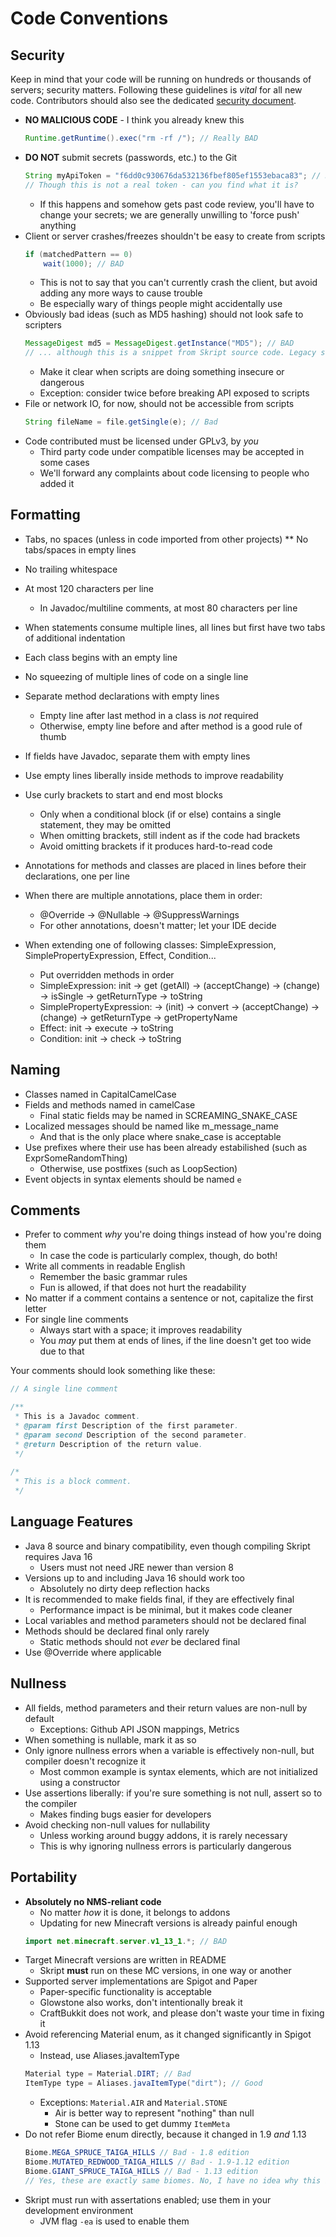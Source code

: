 # Code Conventions

## Security
Keep in mind that your code will be running on hundreds or thousands of
servers; security matters. Following these guidelines is *vital* for all new
code. Contributors should also see the dedicated
[security document](security.md).

* **NO MALICIOUS CODE** - I think you already knew this
  ```java
  Runtime.getRuntime().exec("rm -rf /"); // Really BAD
  ```
* **DO NOT** submit secrets (passwords, etc.) to the Git
  ```java
  String myApiToken = "f6dd0c930676da532136fbef805ef1553ebaca83"; // Really BAD
  // Though this is not a real token - can you find what it is?
  ```
  - If this happens and somehow gets past code review, you'll have to change
    your secrets; we are generally unwilling to 'force push' anything
* Client or server crashes/freezes shouldn't be easy to create from scripts
  ```java
  if (matchedPattern == 0)
      wait(1000); // BAD
  ```
  - This is not to say that you can't currently crash the client, but avoid
    adding any more ways to cause trouble
  - Be especially wary of things people might accidentally use
* Obviously bad ideas (such as MD5 hashing) should not look safe to scripters
  ```java
  MessageDigest md5 = MessageDigest.getInstance("MD5"); // BAD
  // ... although this is a snippet from Skript source code. Legacy stuff!
  ```
  - Make it clear when scripts are doing something insecure or dangerous
  - Exception: consider twice before breaking API exposed to scripts
* File or network IO, for now, should not be accessible from scripts
  ```java
  String fileName = file.getSingle(e); // Bad
  ```
* Code contributed must be licensed under GPLv3, by *you*
  - Third party code under compatible licenses may be accepted in some cases
  - We'll forward any complaints about code licensing to people who added it

## Formatting
* Tabs, no spaces (unless in code imported from other projects)
** No tabs/spaces in empty lines
* No trailing whitespace
* At most 120 characters per line
  - In Javadoc/multiline comments, at most 80 characters per line
* When statements consume multiple lines, all lines but first have two tabs of additional indentation
* Each class begins with an empty line
* No squeezing of multiple lines of code on a single line
* Separate method declarations with empty lines
  - Empty line after last method in a class is *not* required
  - Otherwise, empty line before and after method is a good rule of thumb
* If fields have Javadoc, separate them with empty lines
* Use empty lines liberally inside methods to improve readability
* Use curly brackets to start and end most blocks
  - Only when a conditional block (if or else) contains a single statement, they may be omitted
  - When omitting brackets, still indent as if the code had brackets
  - Avoid omitting brackets if it produces hard-to-read code
* Annotations for methods and classes are placed in lines before their declarations, one per line
* When there are multiple annotations, place them in order:
  - @Override -> @Nullable -> @SuppressWarnings
  - For other annotations, doesn't matter; let your IDE decide
  
* When extending one of following classes: SimpleExpression, SimplePropertyExpression, Effect, Condition...
  - Put overridden methods in order
  - SimpleExpression: init -> get (getAll) -> (acceptChange) -> (change) -> isSingle -> getReturnType -> toString
  - SimplePropertyExpression: -> (init) -> convert -> (acceptChange) -> (change) -> getReturnType -> getPropertyName 
  - Effect: init ->  execute  -> toString
  - Condition: init -> check -> toString

## Naming
* Classes named in CapitalCamelCase
* Fields and methods named in camelCase
  - Final static fields may be named in SCREAMING_SNAKE_CASE
* Localized messages should be named like m_message_name
  - And that is the only place where snake_case is acceptable
* Use prefixes where their use has been already estabilished (such as ExprSomeRandomThing)
  - Otherwise, use postfixes (such as LoopSection)
* Event objects in syntax elements should be named `e`
  
## Comments
* Prefer to comment *why* you're doing things instead of how you're doing them
  - In case the code is particularly complex, though, do both!
* Write all comments in readable English
  - Remember the basic grammar rules
  - Fun is allowed, if that does not hurt the readability
* No matter if a comment contains a sentence or not, capitalize the first letter
* For single line comments
  - Always start with a space; it improves readability
  - You *may* put them at ends of lines, if the line doesn't get too wide due to that

Your comments should look something like these:
```java
// A single line comment

/**
 * This is a Javadoc comment.
 * @param first Description of the first parameter.
 * @param second Description of the second parameter.
 * @return Description of the return value.
 */
 
/*
 * This is a block comment.
 */
```

## Language Features
* Java 8 source and binary compatibility, even though compiling Skript requires Java 16
  - Users must not need JRE newer than version 8
* Versions up to and including Java 16 should work too
  - Absolutely no dirty deep reflection hacks
* It is recommended to make fields final, if they are effectively final
  - Performance impact is be minimal, but it makes code cleaner
* Local variables and method parameters should not be declared final
* Methods should be declared final only rarely
  - Static methods should not *ever* be declared final
* Use @Override where applicable

## Nullness
* All fields, method parameters and their return values are non-null by default
  - Exceptions: Github API JSON mappings, Metrics
* When something is nullable, mark it as so
* Only ignore nullness errors when a variable is effectively non-null, but compiler doesn't recognize it
  - Most common example is syntax elements, which are not initialized using a constructor
* Use assertions liberally: if you're sure something is not null, assert so to the compiler
  - Makes finding bugs easier for developers
* Avoid checking non-null values for nullability
  - Unless working around buggy addons, it is rarely necessary
  - This is why ignoring nullness errors is particularly dangerous

## Portability
* **Absolutely no NMS-reliant code**
  - No matter *how* it is done, it belongs to addons
  - Updating for new Minecraft versions is already painful enough
  ```java
  import net.minecraft.server.v1_13_1.*; // BAD
  ```
* Target Minecraft versions are written in README
  - Skript **must** run on these MC versions, in one way or another
* Supported server implementations are Spigot and Paper
  - Paper-specific functionality is acceptable
  - Glowstone also works, don't intentionally break it
  - CraftBukkit does not work, and please don't waste your time in fixing it
* Avoid referencing Material enum, as it changed significantly in Spigot 1.13
  - Instead, use Aliases.javaItemType
  ```java
  Material type = Material.DIRT; // Bad
  ItemType type = Aliases.javaItemType("dirt"); // Good
  ```
  - Exceptions: <code>Material.AIR</code> and <code>Material.STONE</code>
    - Air is better way to represent "nothing" than null
    - Stone can be used to get dummy <code>ItemMeta</code>
* Do not refer Biome enum directly, because it changed in 1.9 *and* 1.13
  ```java
  Biome.MEGA_SPRUCE_TAIGA_HILLS // Bad - 1.8 edition
  Biome.MUTATED_REDWOOD_TAIGA_HILLS // Bad - 1.9-1.12 edition
  Biome.GIANT_SPRUCE_TAIGA_HILLS // Bad - 1.13 edition
  // Yes, these are exactly same biomes. No, I have no idea why this is the case
* Skript must run with assertations enabled; use them in your development environment
  - JVM flag <code>-ea</code> is used to enable them
